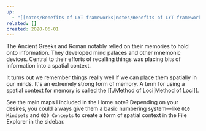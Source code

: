 ```yaml
---
up:
  - "[[notes/Benefits of LYT frameworks|notes/Benefits of LYT frameworks]]"
related: []
created: 2020-06-01
---
```

The Ancient Greeks and Roman notably relied on their memories to hold onto information. They developed mind palaces and other mnemonic devices. Central to their efforts of recalling things was placing bits of information into a spatial context. 

It turns out we remember things really well if we can place them spatially in our minds. It's an extremely strong form of memory. A term for using a spatial context for memory is called the [[./Method of Loci|Method of Loci]].

See the main maps I included in the Home note? Depending on your desires, you could always give them a basic numbering system—like `010 Mindsets` and `020 Concepts` to create a form of spatial context in the File Explorer in the sidebar.
